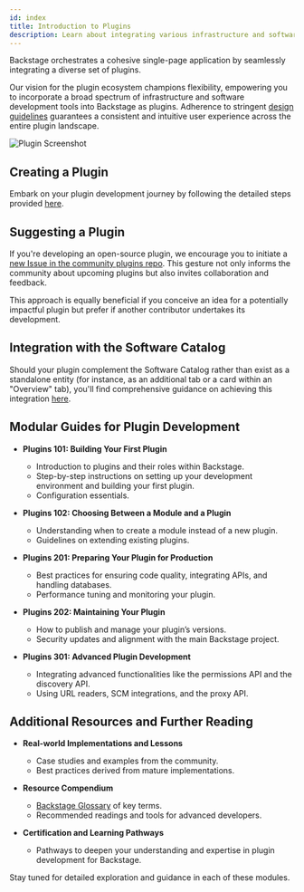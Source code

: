 ```yaml
---
id: index
title: Introduction to Plugins
description: Learn about integrating various infrastructure and software development tools into Backstage through plugins.
---
```


Backstage orchestrates a cohesive single-page application by seamlessly integrating a diverse set of plugins.

Our vision for the plugin ecosystem champions flexibility, empowering you to incorporate a broad spectrum of infrastructure and software development tools into Backstage as plugins. Adherence to stringent [design guidelines](../dls/design.md) guarantees a consistent and intuitive user experience across the entire plugin landscape.

![Plugin Screenshot](../assets/plugins/my-plugin_screenshot.png)

## Creating a Plugin

Embark on your plugin development journey by following the detailed steps provided [here](create-a-plugin.md).

## Suggesting a Plugin

If you're developing an open-source plugin, we encourage you to initiate a [new Issue in the community plugins repo](https://github.com/backstage/community-plugins/issues/new/choose). This gesture not only informs the community about upcoming plugins but also invites collaboration and feedback.

This approach is equally beneficial if you conceive an idea for a potentially impactful plugin but prefer if another contributor undertakes its development.

## Integration with the Software Catalog

Should your plugin complement the Software Catalog rather than exist as a standalone entity (for instance, as an additional tab or a card within an "Overview" tab), you'll find comprehensive guidance on achieving this integration [here](integrating-plugin-into-software-catalog.md).

## Modular Guides for Plugin Development

- **Plugins 101: Building Your First Plugin**
  - Introduction to plugins and their roles within Backstage.
  - Step-by-step instructions on setting up your development environment and building your first plugin.
  - Configuration essentials.

- **Plugins 102: Choosing Between a Module and a Plugin**
  - Understanding when to create a module instead of a new plugin.
  - Guidelines on extending existing plugins.

- **Plugins 201: Preparing Your Plugin for Production**
  - Best practices for ensuring code quality, integrating APIs, and handling databases.
  - Performance tuning and monitoring your plugin.

- **Plugins 202: Maintaining Your Plugin**
  - How to publish and manage your plugin’s versions.
  - Security updates and alignment with the main Backstage project.

- **Plugins 301: Advanced Plugin Development**
  - Integrating advanced functionalities like the permissions API and the discovery API.
  - Using URL readers, SCM integrations, and the proxy API.

## Additional Resources and Further Reading

- **Real-world Implementations and Lessons**
  - Case studies and examples from the community.
  - Best practices derived from mature implementations.

- **Resource Compendium**
  - [Backstage Glossary](https://backstage.io/docs/references/glossary) of key terms.
  - Recommended readings and tools for advanced developers.

- **Certification and Learning Pathways**
  - Pathways to deepen your understanding and expertise in plugin development for Backstage.

Stay tuned for detailed exploration and guidance in each of these modules.
